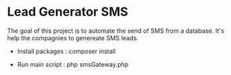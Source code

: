 # Lead Generator SMS

The goal of this project is to automate the send of SMS from a database.
It's help the compagnies to genereate SMS leads.

- Install packages : composer install

- Run main script : php smsGateway.php
